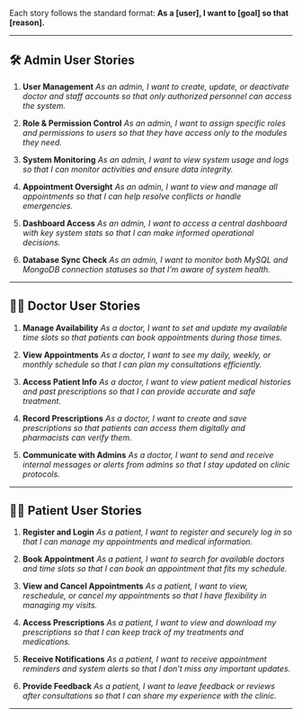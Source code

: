 Each story follows the standard format: **As a \[user], I want to \[goal] so that \[reason].**

---

## 🛠️ Admin User Stories

1. **User Management**
   *As an admin, I want to create, update, or deactivate doctor and staff accounts so that only authorized personnel can access the system.*

2. **Role & Permission Control**
   *As an admin, I want to assign specific roles and permissions to users so that they have access only to the modules they need.*

3. **System Monitoring**
   *As an admin, I want to view system usage and logs so that I can monitor activities and ensure data integrity.*

4. **Appointment Oversight**
   *As an admin, I want to view and manage all appointments so that I can help resolve conflicts or handle emergencies.*

5. **Dashboard Access**
   *As an admin, I want to access a central dashboard with key system stats so that I can make informed operational decisions.*

6. **Database Sync Check**
   *As an admin, I want to monitor both MySQL and MongoDB connection statuses so that I’m aware of system health.*

---

## 🧑‍⚕️ Doctor User Stories

1. **Manage Availability**
   *As a doctor, I want to set and update my available time slots so that patients can book appointments during those times.*

2. **View Appointments**
   *As a doctor, I want to see my daily, weekly, or monthly schedule so that I can plan my consultations efficiently.*

3. **Access Patient Info**
   *As a doctor, I want to view patient medical histories and past prescriptions so that I can provide accurate and safe treatment.*

4. **Record Prescriptions**
   *As a doctor, I want to create and save prescriptions so that patients can access them digitally and pharmacists can verify them.*

5. **Communicate with Admins**
   *As a doctor, I want to send and receive internal messages or alerts from admins so that I stay updated on clinic protocols.*

---

## 🧑‍💼 Patient User Stories

1. **Register and Login**
   *As a patient, I want to register and securely log in so that I can manage my appointments and medical information.*

2. **Book Appointment**
   *As a patient, I want to search for available doctors and time slots so that I can book an appointment that fits my schedule.*

3. **View and Cancel Appointments**
   *As a patient, I want to view, reschedule, or cancel my appointments so that I have flexibility in managing my visits.*

4. **Access Prescriptions**
   *As a patient, I want to view and download my prescriptions so that I can keep track of my treatments and medications.*

5. **Receive Notifications**
   *As a patient, I want to receive appointment reminders and system alerts so that I don’t miss any important updates.*

6. **Provide Feedback**
   *As a patient, I want to leave feedback or reviews after consultations so that I can share my experience with the clinic.*

---
